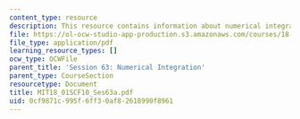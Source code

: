 ```yaml
---
content_type: resource
description: This resource contains information about numerical integration.
file: https://ol-ocw-studio-app-production.s3.amazonaws.com/courses/18-01sc-single-variable-calculus-fall-2010/0cf9871c995f6ff30af82618990f8961_MIT18_01SCF10_Ses63a.pdf
file_type: application/pdf
learning_resource_types: []
ocw_type: OCWFile
parent_title: 'Session 63: Numerical Integration'
parent_type: CourseSection
resourcetype: Document
title: MIT18_01SCF10_Ses63a.pdf
uid: 0cf9871c-995f-6ff3-0af8-2618990f8961
---
```

